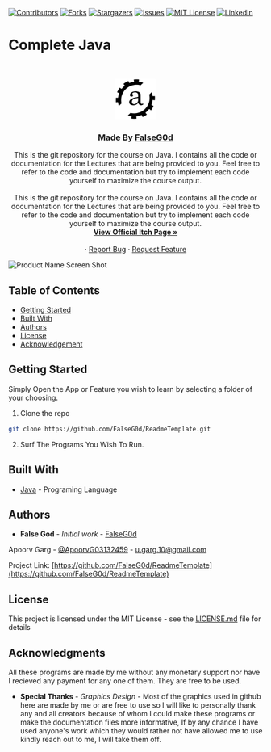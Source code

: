 [![Contributors][contributors-shield]][contributors-url]
[![Forks][forks-shield]][forks-url]
[![Stargazers][stars-shield]][stars-url]
[![Issues][issues-shield]][issues-url]
[![MIT License][license-shield]][license-url]
[![LinkedIn][linkedin-shield]][linkedin-url]


# Complete Java

<!-- PROJECT LOGO -->
<br />
<p align="center">
  <a href="http://apoorvgarg.herokuapp.com/">
    <img src="https://github.com/FalseG0d/AdvancedDjango/raw/main/images/Logo.png" alt="Logo" width="80" height="80">
  </a>

  <h3 align="center">Made By <a href="https://github.com/FalseG0d">FalseG0d</a></h3>

  <p align="center">
    This is the git repository for the course on Java. I contains all the code or documentation for the Lectures that are being provided to you. Feel free to refer to the code and documentation but try to implement each code yourself to maximize the course output. <br><br>This is the git repository for the course on Java. I contains all the code or documentation for the Lectures that are being provided to you. Feel free to refer to the code and documentation but try to implement each code yourself to maximize the course output.
    <br />
    <a href="https://falseg0d.itch.io/"><strong>View Official Itch Page »</strong></a>
    <br />
    <br />
    ·
    <a href="https://github.com/FalseG0d/ReadmeTemplate/issues">Report Bug</a>
    ·
    <a href="https://github.com/FalseG0d/ReadmeTemplate/issues">Request Feature</a>
  </p>
</p>


![Product Name Screen Shot][product-screenshot]

<!-- TABLE OF CONTENTS -->
## Table of Contents


* [Getting Started](#getting-started)
* [Built With](#built-with)
* [Authors](#authors)
* [License](#license)
* [Acknowledgement](#acknowledgement)


## Getting Started

Simply Open the App or Feature you wish to learn by selecting a folder of your choosing.

1. Clone the repo

```sh
git clone https://github.com/FalseG0d/ReadmeTemplate.git
```

2. Surf The Programs You Wish To Run.


## Built With

* [Java](https://www.java.com/en/) - Programing Language


## Authors

* **False God** - *Initial work* - [FalseG0d](https://github.com/FalseG0d)

Apoorv Garg - [@ApoorvG03132459](https://twitter.com/ApoorvG03132459) - u.garg.10@gmail.com

Project Link: [https://github.com/FalseG0d/ReadmeTemplate](https://github.com/FalseG0d/ReadmeTemplate)

## License

This project is licensed under the MIT License - see the [LICENSE.md](LICENSE.md) file for details

## Acknowledgments

All these programs are made by me without any monetary support nor have I recieved any payment for any one of them. They are free to be used.

* **Special Thanks** - *Graphics Design* - Most of the graphics used in github here are made by me or are free to use so I will like to personally thank any and all creators because of whom I could make these programs or make the documentation files more informative, If by any chance I have used anyone's work which they would rather not have allowed me to use kindly reach out to me, I will take them off.


<!-- MARKDOWN LINKS & IMAGES -->
<!-- https://www.markdownguide.org/basic-syntax/#reference-style-links -->
[contributors-shield]: https://img.shields.io/github/contributors/FalseG0d/ReadmeTemplate.svg?style=flat-square
[contributors-url]: https://github.com/FalseG0d/ReadmeTemplate/graphs/contributors
[forks-shield]: https://img.shields.io/github/forks/FalseG0d/ReadmeTemplate.svg?style=flat-square
[forks-url]: https://github.com/FalseG0d/ReadmeTemplate/network/members
[stars-shield]: https://img.shields.io/github/stars/FalseG0d/ReadmeTemplate.svg?style=flat-square
[stars-url]: https://github.com/FalseG0d/ReadmeTemplate/stargazers
[issues-shield]: https://img.shields.io/github/issues/FalseG0d/ReadmeTemplate.svg?style=flat-square
[issues-url]: https://github.com/FalseG0d/ReadmeTemplate/issues
[license-shield]: https://img.shields.io/github/license/FalseG0d/ReadmeTemplate.svg?style=flat-square
[license-url]: https://github.com/FalseG0d/ReadmeTemplate/blob/master/LICENSE.txt
[linkedin-shield]: https://img.shields.io/badge/-LinkedIn-black.svg?style=flat-square&logo=linkedin&colorB=555
[linkedin-url]: https://www.linkedin.com/in/apoorv-garg-137137171/
[product-screenshot]: https://raw.githubusercontent.com/FalseG0d/ReadmeTemplate/master/images/banner/banner.jpg